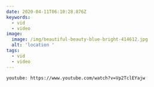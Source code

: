 ```yaml
---
date: 2020-04-11T06:10:28.876Z
keywords:
  - vid
  - video
image:
  image: /img/beautiful-beauty-blue-bright-414612.jpg
  alt: 'location '
tags:
  - vid
  - video
---
```

`youtube: https://www.youtube.com/watch?v=Vp2TclEYajw`